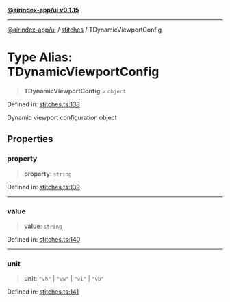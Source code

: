 [**@airindex-app/ui v0.1.15**](../../README.md)

***

[@airindex-app/ui](../../README.md) / [stitches](../README.md) / TDynamicViewportConfig

# Type Alias: TDynamicViewportConfig

> **TDynamicViewportConfig** = `object`

Defined in: [stitches.ts:138](https://github.com/airindex-app/ui/blob/c7ea135614befbd5605b13569e79882284e03edb/src/types/stitches.ts#L138)

Dynamic viewport configuration object

## Properties

### property

> **property**: `string`

Defined in: [stitches.ts:139](https://github.com/airindex-app/ui/blob/c7ea135614befbd5605b13569e79882284e03edb/src/types/stitches.ts#L139)

***

### value

> **value**: `string`

Defined in: [stitches.ts:140](https://github.com/airindex-app/ui/blob/c7ea135614befbd5605b13569e79882284e03edb/src/types/stitches.ts#L140)

***

### unit

> **unit**: `"vh"` \| `"vw"` \| `"vi"` \| `"vb"`

Defined in: [stitches.ts:141](https://github.com/airindex-app/ui/blob/c7ea135614befbd5605b13569e79882284e03edb/src/types/stitches.ts#L141)
